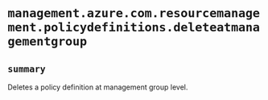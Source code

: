 # `management.azure.com.resourcemanagement.policydefinitions.deleteatmanagementgroup`

## `summary`
Deletes a policy definition at management group level.


